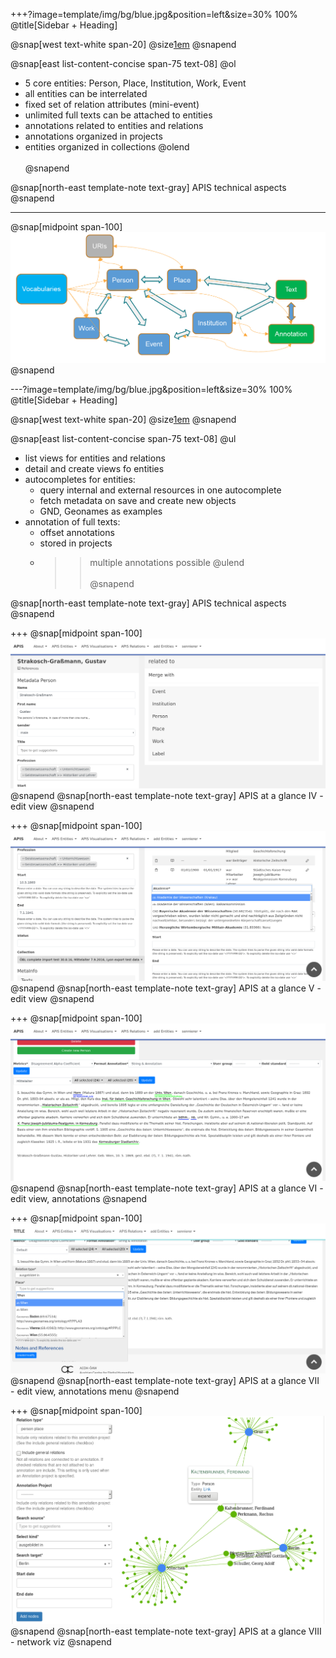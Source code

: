 +++?image=template/img/bg/blue.jpg&position=left&size=30% 100%
@title[Sidebar + Heading]

@snap[west text-white span-20]
@size[1em](Datamodel)
@snapend

@snap[east list-content-concise span-75 text-08]
@ol
- 5 core entities: Person, Place, Institution, Work, Event
- all entities can be interrelated
- fixed set of relation attributes (mini-event)
- unlimited full texts can be attached to entities
- annotations related to entities and relations
- annotations organized in projects
- entities organized in collections
@olend
<br><br>
@snapend

@snap[north-east template-note text-gray]
APIS technical aspects
@snapend

---

@snap[midpoint span-100]
![APIS Datamodel](images/datamodel_graph.png)
@snapend

---?image=template/img/bg/blue.jpg&position=left&size=30% 100%
@title[Sidebar + Heading]

@snap[west text-white span-20]
@size[1em](Tool)
@snapend

@snap[east list-content-concise span-75 text-08]
@ul
- list views for entities and relations
- detail and create views fo entities
- autocompletes for entities:
	+ query internal and external resources in one autocomplete
	+ fetch metadata on save and create new objects
	+ GND, Geonames as examples
- annotation of full texts:
	+ offset annotations
	+ stored in projects
	+ >> multiple annotations possible
@ulend
<br><br>
@snapend

@snap[north-east template-note text-gray]
APIS technical aspects
@snapend

+++
@snap[midpoint span-100]
![Edit view APIS](images/apis_screenshots_person_edit.png)
@snapend
@snap[north-east template-note text-gray]
APIS at a glance IV - edit view
@snapend

+++
@snap[midpoint span-100]
![Edit view APIS II](images/apis_screenshots_person_edit_II.png)
@snapend
@snap[north-east template-note text-gray]
APIS at a glance V - edit view
@snapend

+++
@snap[midpoint span-100]
![Edit view APIS II](images/apis_annotations_I.png)
@snapend
@snap[north-east template-note text-gray]
APIS at a glance VI - edit view, annotations
@snapend

+++
@snap[midpoint span-100]
![Edit view APIS II](images/apis_annotations_II.png)
@snapend
@snap[north-east template-note text-gray]
APIS at a glance VII - edit view, annotations menu
@snapend

+++
@snap[midpoint span-100]
![Networkviz](images/network_viz.png)
@snapend
@snap[north-east template-note text-gray]
APIS at a glance VIII - network viz
@snapend
